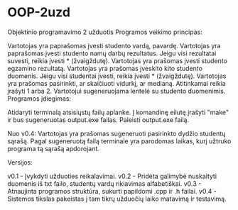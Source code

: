 # OOP-2uzd
Objektinio programavimo 2 užduotis
Programos veikimo principas:

Vartotojas yra paprašomas įvesti studento vardą, pavardę. Vartotojas yra paprašomas įvesti studento namų darbų rezultatus.
Jeigu visi rezultatai suvesti, reikia įvesti * (žvaigždutę). Vartotojas yra prašomas įvesti studento egzamino rezultatą.
Vartotojas yra prašomas įveskito kito studento duomenis. Jeigu visi studentai įvesti, reikia įvesti * (žvaigždutę).
Vartotojas yra prašomas pasirinkti, ar skaičiuoti vidurkį, ar medianą. Atitinkamai reikia įrašyti 1 arba 2. Vartotojui sugeneruojama lentelė su studento duomenimis.
Programos įdiegimas:

Atidaryti terminalą atsisiųstų failų aplanke. Į komandinę eilutę įrašyti "make" ir bus sugeneruotas output.exe failas. Paleisti output.exe failą.

Nuo v0.4: Vartotojas yra prašomas sugeneruoti pasirinkto dydžio studentų sąrašą. Pagal sugeneruotą failą terminale yra parodomas laikas, kurį užtruko programa tą sąrašą apdorojant.

Versijos:

v0.1 - Įvykdyti užduoties reikalavimai.
v0.2 - Pridėta galimybė nuskaityti duomenis iš txt failo, studentų vardų rikiavimas alfabetiškai.
v0.3 - Atnaujinta programos struktūra, sukurti papildomi .cpp ir .h failai.
v0.4 - Sistemos tikslas pakeistas į tam tikrų užduočių laiko matavimą ir testavimą.
